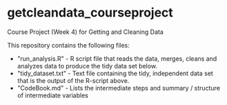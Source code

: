 # getcleandata_courseproject
Course Project (Week 4) for Getting and Cleaning Data

This repository contains the following files:
* "run_analysis.R" - R script file that reads the data, merges, cleans and analyzes data to produce the tidy data set below.
* "tidy_dataset.txt" - Text file containing the tidy, independent data set that is the output of the R-script above.
* "CodeBook.md" - Lists the intermediate steps and summary / structure of intermediate variables

